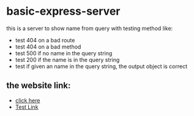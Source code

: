 # basic-express-server
this is a server to show name from query with testing method like:
   - test 404 on a bad route
   - test 404 on a bad method
   - test 500 if no name in the query string 
   - test 200 if the name is in the query string
   - test if given an name in the query string, the output object is correct


## the website link:
   - [click here]( https://basic-express-server-wvvj.onrender.com )
   - [Test Link](https://basic-express-server-wvvj.onrender.com/person?name=AbuEssa)
